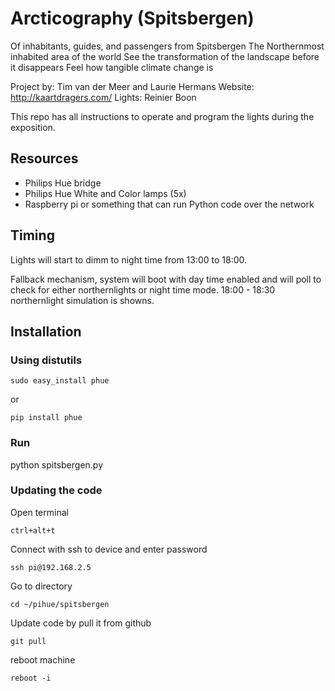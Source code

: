 # Arcticography (Spitsbergen)

Of inhabitants, guides, and passengers from Spitsbergen The Northernmost inhabited area of the world See the transformation of the landscape before it disappears Feel how tangible climate change is

Project by: Tim van der Meer and Laurie Hermans
Website: http://kaartdragers.com/
Lights: Reinier Boon

This repo has all instructions to operate and program the lights during the exposition. 

## Resources

- Philips Hue bridge
- Philips Hue White and Color lamps (5x)
- Raspberry pi or something that can run Python code over the network

## Timing

Lights will start to dimm to night time from 13:00 to 18:00.

Fallback mechanism, system will boot with day time enabled and will poll to check for either northernlights or night time mode.
18:00 - 18:30 northernlight simulation is showns.


## Installation

### Using distutils

```
sudo easy_install phue
```
or
```
pip install phue
```

### Run

python spitsbergen.py

### Updating the code

Open terminal 
```
ctrl+alt+t
```

Connect with ssh to device and enter password
```
ssh pi@192.168.2.5
```

Go to directory
```
cd ~/pihue/spitsbergen
```

Update code by pull it from github
```
git pull
```

reboot machine
```
reboot -i
```